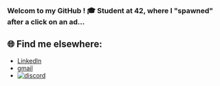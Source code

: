 ### Welcom to my GitHub ! 🎓 Student at 42, where I "spawned" after a click on an ad...



## 🌐 Find me elsewhere:
- [LinkedIn](https://linkedin.com/in/quentin-devianne-b507ab344)
- [gmail](qdeviann@student.42angouleme.fr)
- [![discord](https://fr.wikipedia.org/wiki/Fichier:Discord_Logo_sans_texte.svg)](https://discord.com/users/381620497148018688)
